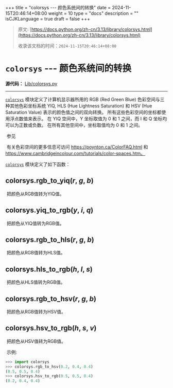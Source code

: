 +++
title = "colorsys --- 颜色系统间的转换"
date = 2024-11-15T20:46:14+08:00
weight = 10
type = "docs"
description = ""
isCJKLanguage = true
draft = false
+++

> 原文: [https://docs.python.org/zh-cn/3.13/library/colorsys.html](https://docs.python.org/zh-cn/3.13/library/colorsys.html)
>
> 收录该文档的时间：`2024-11-15T20:46:14+08:00`

# `colorsys` --- 颜色系统间的转换

**源代码：** [Lib/colorsys.py](https://github.com/python/cpython/tree/3.13/Lib/colorsys.py)

------

[`colorsys`](https://docs.python.org/zh-cn/3.13/library/colorsys.html#module-colorsys) 模块定义了计算机显示器所用的 RGB (Red Green Blue) 色彩空间与三种其他色彩坐标系统 YIQ, HLS (Hue Lightness Saturation) 和 HSV (Hue Saturation Value) 表示的颜色值之间的双向转换。 所有这些色彩空间的坐标都使用浮点数值来表示。 在 YIQ 空间中，Y 坐标取值为 0 和 1 之间，而 I 和 Q 坐标均可以为正数或负数。 在所有其他空间中，坐标取值均为 0 和 1 之间。

​	参见

 

​	有关色彩空间的更多信息可访问 https://poynton.ca/ColorFAQ.html 和 https://www.cambridgeincolour.com/tutorials/color-spaces.htm。

[`colorsys`](https://docs.python.org/zh-cn/3.13/library/colorsys.html#module-colorsys) 模块定义了如下函数：

## colorsys.**rgb_to_yiq**(*r*, *g*, *b*)

​	把颜色从RGB值转为YIQ值。

## colorsys.**yiq_to_rgb**(*y*, *i*, *q*)

​	把颜色从YIQ值转为RGB值。

## colorsys.**rgb_to_hls**(*r*, *g*, *b*)

​	把颜色从RGB值转为HLS值。

## colorsys.**hls_to_rgb**(*h*, *l*, *s*)

​	把颜色从HLS值转为RGB值。

## colorsys.**rgb_to_hsv**(*r*, *g*, *b*)

​	把颜色从RGB值转为HSV值。

## colorsys.**hsv_to_rgb**(*h*, *s*, *v*)

​	把颜色从HSV值转为RGB值。

​	示例:



``` python
>>> import colorsys
>>> colorsys.rgb_to_hsv(0.2, 0.4, 0.4)
(0.5, 0.5, 0.4)
>>> colorsys.hsv_to_rgb(0.5, 0.5, 0.4)
(0.2, 0.4, 0.4)
```
